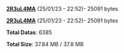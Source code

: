 [**2R3uL4MA**](/data/2R3uL4MA.txt) (25/01/23 - 22:52)- 25091 bytes

[**2R3uL4MA**](/data/2R3uL4MA.txt) (25/01/23 - 22:52)- 25091 bytes

**Total Datas**: 6385

**Total Size**: 37.84 MB / 37.8 MB
